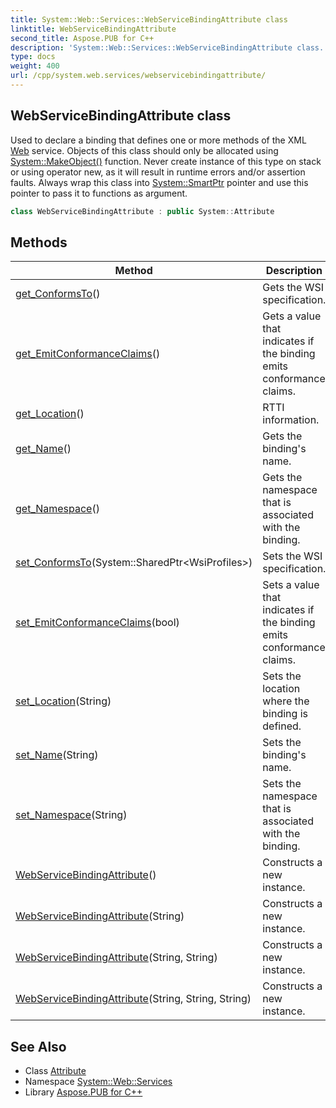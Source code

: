 ```yaml
---
title: System::Web::Services::WebServiceBindingAttribute class
linktitle: WebServiceBindingAttribute
second_title: Aspose.PUB for C++
description: 'System::Web::Services::WebServiceBindingAttribute class. Used to declare a binding that defines one or more methods of the XML Web service. Objects of this class should only be allocated using System::MakeObject() function. Never create instance of this type on stack or using operator new, as it will result in runtime errors and/or assertion faults. Always wrap this class into System::SmartPtr pointer and use this pointer to pass it to functions as argument in C++.'
type: docs
weight: 400
url: /cpp/system.web.services/webservicebindingattribute/
---
```

## WebServiceBindingAttribute class


Used to declare a binding that defines one or more methods of the XML [Web](../../system.web/) service. Objects of this class should only be allocated using [System::MakeObject()](../../system/makeobject/) function. Never create instance of this type on stack or using operator new, as it will result in runtime errors and/or assertion faults. Always wrap this class into [System::SmartPtr](../../system/smartptr/) pointer and use this pointer to pass it to functions as argument.

```cpp
class WebServiceBindingAttribute : public System::Attribute
```

## Methods

| Method | Description |
| --- | --- |
| [get_ConformsTo](./get_conformsto/)() | Gets the WSI specification. |
| [get_EmitConformanceClaims](./get_emitconformanceclaims/)() | Gets a value that indicates if the binding emits conformance claims. |
| [get_Location](./get_location/)() | RTTI information. |
| [get_Name](./get_name/)() | Gets the binding's name. |
| [get_Namespace](./get_namespace/)() | Gets the namespace that is associated with the binding. |
| [set_ConformsTo](./set_conformsto/)(System::SharedPtr\<WsiProfiles\>) | Sets the WSI specification. |
| [set_EmitConformanceClaims](./set_emitconformanceclaims/)(bool) | Sets a value that indicates if the binding emits conformance claims. |
| [set_Location](./set_location/)(String) | Sets the location where the binding is defined. |
| [set_Name](./set_name/)(String) | Sets the binding's name. |
| [set_Namespace](./set_namespace/)(String) | Sets the namespace that is associated with the binding. |
| [WebServiceBindingAttribute](./webservicebindingattribute/)() | Constructs a new instance. |
| [WebServiceBindingAttribute](./webservicebindingattribute/)(String) | Constructs a new instance. |
| [WebServiceBindingAttribute](./webservicebindingattribute/)(String, String) | Constructs a new instance. |
| [WebServiceBindingAttribute](./webservicebindingattribute/)(String, String, String) | Constructs a new instance. |
## See Also

* Class [Attribute](../../system/attribute/)
* Namespace [System::Web::Services](../)
* Library [Aspose.PUB for C++](../../)
